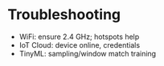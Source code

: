 # Troubleshooting
- WiFi: ensure 2.4 GHz; hotspots help
- IoT Cloud: device online, credentials
- TinyML: sampling/window match training
